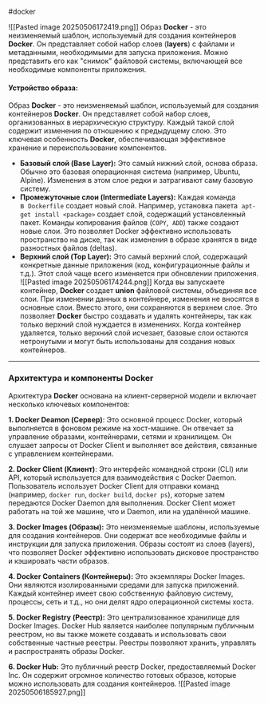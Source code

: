 #docker 

![[Pasted image 20250506172419.png]]
Образ **Docker** - это неизменяемый шаблон, используемый для создания контейнеров **Docker**. Он представляет собой набор слоев (**layers**) с файлами и метаданными, необходимыми для запуска приложения. Можно представить его как "снимок" файловой системы, включающей все необходимые компоненты приложения.
#### Устройство образа:
Образ **Docker** - это неизменяемый шаблон, используемый для создания контейнеров **Docker**. Он представляет собой набор слоев, организованных в иерархическую структуру. Каждый такой слой содержит изменения по отношению к предыдущему слою. Это ключевая особенность **Docker**, обеспечивающая эффективное хранение и переиспользование компонентов.
- **Базовый слой (Base Layer):** Это самый нижний слой, основа образа. Обычно это базовая операционная система (например, Ubuntu, Alpine). Изменения в этом слое редки и затрагивают саму базовую систему.
- **Промежуточные слои (Intermediate Layers):** Каждая команда в  `Dockerfile` создает новый слой. Например, установка пакета  `apt-get install <package>` создает слой, содержащий установленный пакет. Команды копирования файлов (`COPY`,  `ADD`) также создают новые слои. Это позволяет Docker эффективно использовать пространство на диске, так как изменения в образе хранятся в виде разностных файлов (deltas).
- **Верхний слой (Top Layer):** Это самый верхний слой, содержащий конкретные данные приложения (код, конфигурационные файлы и т.д.). Этот слой чаще всего изменяется при обновлении приложения.
![[Pasted image 20250506174244.png]]
Когда вы запускаете контейнер, **Docker** создает **union** файловой системы, объединяя все слои. При изменении данных в контейнере, изменения не вносятся в основные слои. Вместо этого, они сохраняются в верхнем слое. Это позволяет **Docker** быстро создавать и удалять контейнеры, так как только верхний слой нуждается в изменениях. Когда контейнер удаляется, только верхний слой исчезает, базовые слои остаются нетронутыми и могут быть использованы для создания новых контейнеров.

---
### Архитектура и компоненты Docker
Архитектура **Docker** основана на клиент-серверной модели и включает несколько ключевых компонентов:

**1. Docker Deamon (Сервер)**:
Это основной процесс Docker, который выполняется в фоновом режиме на хост-машине. Он отвечает за управление образами, контейнерами, сетями и хранилищем. Он слушает запросы от Docker Client и выполняет все действия, связанные с управлением контейнерами.

**2. Docker Client (Клиент)**:
Это интерфейс командной строки (CLI) или API, который используется для взаимодействия с Docker Daemon. Пользователь использует Docker Client для отправки команд (например, `docker run`, `docker build`, `docker ps`), которые затем передаются Docker Daemon для выполнения. Docker Client может работать на той же машине, что и Daemon, или на удалённой машине.

**3. Docker Images (Образы):**
Это неизменяемые шаблоны, используемые для создания контейнеров. Они содержат все необходимые файлы и инструкции для запуска приложения. Образы состоят из слоев (layers), что позволяет Docker эффективно использовать дисковое пространство и кэшировать части образов.

**4. Docker Containers (Контейнеры):**
Это экземпляры Docker Images. Они являются изолированными средами для запуска приложений. Каждый контейнер имеет свою собственную файловую систему, процессы, сеть и т.д., но они делят ядро операционной системы хоста.

**5. Docker Registry (Реестр):**
Это централизованное хранилище для Docker Images. Docker Hub является наиболее популярным публичным реестром, но вы также можете создавать и использовать свои собственные частные реестры. Реестры позволяют хранить, управлять и распространять образы Docker.

**6. Docker Hub:**
Это публичный реестр Docker, предоставляемый Docker Inc. Он содержит огромное количество готовых образов, которые можно использовать для создания контейнеров.
![[Pasted image 20250506185927.png]]